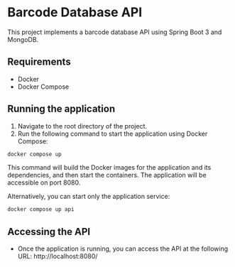 # Barcode Database API

This project implements a barcode database API using Spring Boot 3 and MongoDB.

## Requirements

* Docker
* Docker Compose

## Running the application

1. Navigate to the root directory of the project.
2. Run the following command to start the application using Docker Compose:

```bash
docker compose up
```

This command will build the Docker images for the application and its dependencies, and then start the containers. The application will be accessible on port 8080.

Alternatively, you can start only the application service:

```bash
docker compose up api
``` 

## Accessing the API
* Once the application is running, you can access the API at the following URL: http://localhost:8080/


